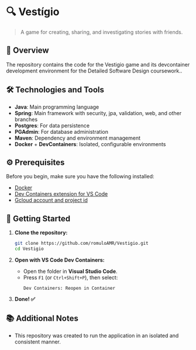 # 🔍 **Vestígio**

> A game for creating, sharing, and investigating stories with friends.

## 🚀 **Overview**

The repository contains the code for the Vestigio game and its devcontainer development environment for the Detailed Software Design coursework..

## 🛠️ **Technologies and Tools**

- **Java**: Main programming language
- **Spring**: Main framework with security, jpa, validation, web, and other branches
- **Postgres**: For data persistence
- **PGAdmin**: For database administration
- **Maven**: Dependency and environment management
- **Docker** + **DevContainers**: Isolated, configurable environments

## ⚙️ **Prerequisites**

Before you begin, make sure you have the following installed:

- [Docker](https://www.docker.com/)
- [Dev Containers extension for VS Code](https://marketplace.visualstudio.com/items?itemName=ms-vscode-remote.remote-containers)
- [Gcloud account and project id](https://cloud.google.com/?hl=pt-BR)

## 🧪 **Getting Started**

1. **Clone the repository:**

    ```bash
    git clone https://github.com/romuloAMR/Vestigio.git
    cd Vestigio
    ```

2. **Open with VS Code Dev Containers:**

    - Open the folder in **Visual Studio Code**.
    - Press `F1` (or `Ctrl+Shift+P`), then select:
        ```
        Dev Containers: Reopen in Container
        ```

3. **Done! ✅**

## 📚 **Additional Notes**

- This repository was created to run the application in an isolated and consistent manner.

